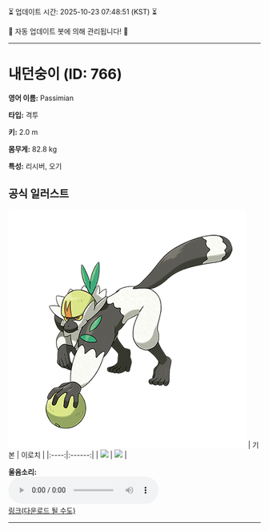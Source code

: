 
⏳ 업데이트 시간: 2025-10-23 07:48:51 (KST) ⏳

🤖 자동 업데이트 봇에 의해 관리됩니다! 🤖

---

# 내던숭이 (ID: 766)
**영어 이름:** Passimian

**타입:** 격투

**키:** 2.0 m

**몸무게:** 82.8 kg

**특성:** 리시버, 오기

## 공식 일러스트
![](https://raw.githubusercontent.com/PokeAPI/sprites/master/sprites/pokemon/other/official-artwork/766.png)
| 기본 | 이로치 |
|:----:|:------:|
| <img src="http://play.pokemonshowdown.com/sprites/ani/passimian.gif" width="200"> | <img src="http://play.pokemonshowdown.com/sprites/ani-shiny/passimian.gif" width="200"> |

**울음소리:**<br><audio controls src="https://raw.githubusercontent.com/PokeAPI/cries/main/cries/pokemon/latest/766.ogg"></audio><br> [링크(다운로드 될 수도)](https://raw.githubusercontent.com/PokeAPI/cries/main/cries/pokemon/latest/766.ogg)


---
